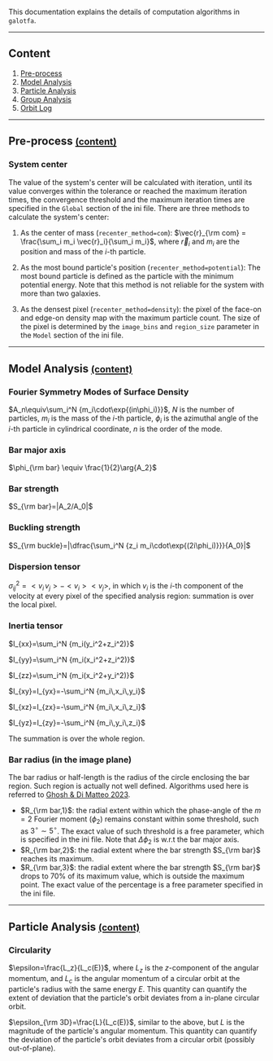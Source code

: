 This documentation explains the details of computation algorithms in `galotfa`.

---

## Content <a name="content"></a>

1. <a href="#pre-process">Pre-process</a>
2. <a href="#model">Model Analysis</a>
3. <a href="#particle">Particle Analysis</a>
4. <a href="#group">Group Analysis</a>
5. <a href="#orbit">Orbit Log</a>

---

## Pre-process <a name="pre-process"></a><a href="#content"><font size=4>(content)</font></a>

### System center

The value of the system's center will be calculated with iteration, until its value converges within the
tolerance or reached the maximum iteration times, the convergence threshold and the maximum iteration times
are specified in the `Global` section of the ini file. There are three methods to calculate the system's
center:

1. As the center of mass (`recenter_method=com`): $\vec{r}_{\rm com} = \frac{\sum_i m_i \vec{r}_i}{\sum_i m_i}$,
   where $\vec{r}_i$ and $m_i$ are the position and mass of the $i$-th particle.

2. As the most bound particle's position (`recenter_method=potential`): The most bound particle is defined as
   the particle with the minimum potential energy. Note that this method is not reliable for the system with
   more than two galaxies.

3. As the densest pixel (`recenter_method=density`): the pixel of the face-on and edge-on density map with the
   maximum particle count. The size of the pixel is determined by the `image_bins` and `region_size` parameter
   in the `Model` section of the ini file.

---

## Model Analysis <a name="model"></a><a href="#content"><font size=4>(content)</font></a>

### Fourier Symmetry Modes of Surface Density

$A_n\equiv\sum_i^N {m_i\cdot\exp{(in\phi_i)}}$, $N$ is the number of particles, $m_i$ is the mass of the
$i$-th particle, $\phi_i$ is the azimuthal angle of the $i$-th particle in cylindrical coordinate, $n$ is
the order of the mode.

### Bar major axis

$\phi_{\rm bar} \equiv \frac{1}{2}\arg{A_2}$

### Bar strength

$S_{\rm bar}=|A_2/A_0|$

### Buckling strength

$S_{\rm buckle}=|\dfrac{\sum_i^N {z_i m_i\cdot\exp{(2i\phi_i)}}}{A_0}|$

### Dispersion tensor

$\sigma_{ij}^2=<v_i\,v_j> - <v_i><v_j>$, in which $v_i$ is the $i$-th component of the velocity at every pixel
of the specified analysis region: summation is over the local pixel.

### Inertia tensor

$I_{xx}=\sum_i^N {m_i(y_i^2+z_i^2)}$

$I_{yy}=\sum_i^N {m_i(x_i^2+z_i^2)}$

$I_{zz}=\sum_i^N {m_i(x_i^2+y_i^2)}$

$I_{xy}=I_{yx}=-\sum_i^N {m_i\,x_i\,y_i}$

$I_{xz}=I_{zx}=-\sum_i^N {m_i\,x_i\,z_i}$

$I_{yz}=I_{zy}=-\sum_i^N {m_i\,y_i\,z_i}$

The summation is over the whole region.

### Bar radius (in the image plane)

The bar radius or half-length is the radius of the circle enclosing the bar region. Such region is
actually not well defined. Algorithms used here is referred to [Ghosh & Di Matteo 2023](https://ui.adsabs.harvard.edu/abs/2023arXiv230810948G/abstract).

- $R_{\rm bar,1}$: the radial extent within which the phase-angle of the $m=2$ Fourier moment ($\phi_2$)
  remains constant within some threshold, such as $3^\circ \sim 5^\circ$. The exact value of such threshold is
  a free parameter, which is specified in the ini file. Note that $\Delta\phi_2$ is w.r.t the bar major axis.
- $R_{\rm bar,2}$: the radial extent where the bar strength $S_{\rm bar}$ reaches its maximum.
- $R_{\rm bar,3}$: the radial extent where the bar strength $S_{\rm bar}$ drops to $70\%$ of its maximum value,
  which is outside the maximum point. The exact value of the percentage is a free parameter specified in the
  ini file.

---

## Particle Analysis <a name="particle"></a><a href="#content"><font size=4>(content)</font></a>

### Circularity

$\epsilon=\frac{L_z}{L_c(E)}$, where $L_z$ is the $z$-component of the angular momentum, and $L_c$ is the angular
momentum of a circular orbit at the particle's radius with the same energy $E$. This quantity can quantify the
extent of deviation that the particle's orbit deviates from a in-plane circular orbit.

$\epsilon_{\rm 3D}=\frac{L}{L_c(E)}$, similar to the above, but $L$ is the magnitude of the particle's angular
momentum. This quantity can quantify the deviation of the particle's orbit deviates from a circular orbit
(possibly out-of-plane).
